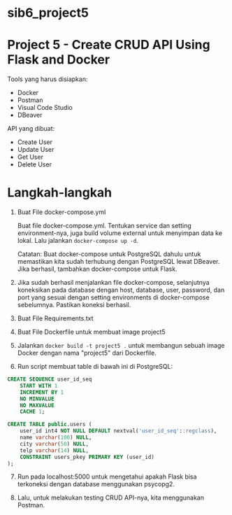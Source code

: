 # sib6_project5
# Project 5 - Create CRUD API Using Flask and Docker

Tools yang harus disiapkan:

- Docker
- Postman
- Visual Code Studio
- DBeaver

API yang dibuat:

- Create User
- Update User
- Get User
- Delete User

# Langkah-langkah
1. Buat File docker-compose.yml

   Buat file docker-compose.yml. Tentukan service dan setting environment-nya, juga build volume external untuk menyimpan data ke lokal. Lalu jalankan `docker-compose up -d`.

   Catatan: Buat docker-compose untuk PostgreSQL dahulu untuk memastikan kita sudah terhubung dengan PostgreSQL lewat DBeaver. Jika berhasil, tambahkan docker-compose untuk Flask.

2. Jika sudah berhasil menjalankan file docker-compose, selanjutnya koneksikan pada database dengan host, database, user, password, dan port yang sesuai dengan setting environments di docker-compose sebelumnya. Pastikan koneksi berhasil.

3. Buat File Requirements.txt

4. Buat File Dockerfile untuk membuat image project5

5. Jalankan `docker build -t project5 .` untuk membangun sebuah image Docker dengan nama "project5" dari Dockerfile.

6. Run script membuat table di bawah ini di PostgreSQL:

```sql
CREATE SEQUENCE user_id_seq
    START WITH 1
    INCREMENT BY 1
    NO MINVALUE
    NO MAXVALUE
    CACHE 1;

CREATE TABLE public.users (
    user_id int4 NOT NULL DEFAULT nextval('user_id_seq'::regclass),
    name varchar(100) NULL,
    city varchar(50) NULL,
    telp varchar(14) NULL,
    CONSTRAINT users_pkey PRIMARY KEY (user_id)
);
```

7. Run pada localhost:5000 untuk mengetahui apakah Flask bisa terkoneksi dengan database menggunakan psycopg2.

8. Lalu, untuk melakukan testing CRUD API-nya, kita menggunakan Postman.
